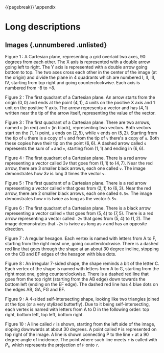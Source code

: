 {{pagebreak}}
\appendix

Long descriptions
=================

Images {.unnumbered .unlisted}
------

<!-- Cartesian Plane -->

Figure 1
: A Cartesian plane, representing a grid overlaid two axes, 90 degrees from each other. The X axis is represented with a double arrow going left to right. The Y axis is represented with a double arrow going bottom to top. The two axes cross each other in the center of the image (at the origin) and divide the plane in 4 quadrants which are numbered I, II, III, IV, starting from top right and going counterclockwise. Each axis is numbered from -8 to +8.

<!-- Vector -->

Figure 2
: The first quadrant of a Cartesian plane. An arrow starts from the origin $(0,0)$ and ends at the point $(4,1)$, 4 units on the positive X axis and 1 unit on the positive Y axis. The arrow represents a vector and has $(4,1)$ written near the tip of the arrow itself, representing the value of the vector.

<!-- Sum of vectors -->

Figure 3
: The first quadrant of a Cartesian plane. There are two arrows, named `u` (in red) and `v` (in black), representing two vectors. Both vectors start on the $(1,1)$ point, `u` ends on $(2,5)$, while `v` ends on $(5,2)$. Starting from the tip of `u` there is a copy of `v` and from the tip of `v` there's a copy of `u`. Both these copies have their tip on the point $(6,6)$. A dashed arrow called `s` represents the sum of `u` and `v`, starting from $(1,1)$ and ending in $(6,6)$.

<!-- Scalar-vector multiplication -->

Figure 4
: The first quadrant of a Cartesian plane. There is a red arrow representing a vector called $3v$ that goes from $(1,1)$ to $(4,7)$. Near the red arrow, there are 3 smaller black arrows, each one called `v`. The image demonstrates how $3v$ is long 3 times the vector `v`.

<!-- Scalar-vector multiplication 2 -->

Figure 5
: The first quadrant of a Cartesian plane. There is a red arrow representing a vector called $v$ that goes from $(2,1)$ to $(6,3)$. Near the red arrow, there are 2 smaller black arrows, each one called `0.5v`. The image demonstrates how $v$ is twice as long as the vector `0.5v`.

<!-- Scalar-vector multiplication 3 -->

Figure 6
: The first quadrant of a Cartesian plane. There is a black arrow representing a vector called `v` that goes from $(5,4)$ to $(7,5)$. There is a red arrow representing a vector called `-2v` that goes from $(5,4)$ to $(1,2)$. The image demonstrates that `-2v` is twice as long as `v` and has an opposite direction.

<!-- Convex shape -->
Figure 7
: A regular hexagon. Each vertex is named with letters from A to F, starting from the right most one, going counterclockwise. There is a dashed red line that goes through the shape at an about 30 degree incline, stopping on the CB and EF edges of the hexagon with blue dots.

<!-- Concave shape -->

Figure 8
: An irregular 7-sided shape, the shape reminds a bit of the letter C. Each vertex of the shape is named with letters from A to G, starting from the right most one, going counterclockwise. There is a dashed red line that goes from the top right (starting from the AB edge) down towards the bottom left (ending on the EF edge). The dashed red line has 4 blue dots on the edges AB, GA, FG and EF.

<!-- Self-intersecting shape -->

Figure 9
: A 4-sided self-intersecting shape, looking like two triangles joined at the tips (or a very stylized butterfly). Due to it being self-intersecting, each vertex is named with letters from A to D in the following order: top right, bottom left, top left, bottom right.

<!-- Projecting a point onto a line -->

Figure 10
: A line called `r` is shown, starting from the left side of the image, sloping downwards at about 30 degrees. A point called `P` is represented on top right of the image. A line is shown connecting P to the line `r` at a 90 degree angle of incidence. The point where such line meets `r` is called with $P_r$, which represents the projection of `P` onto `r`.

